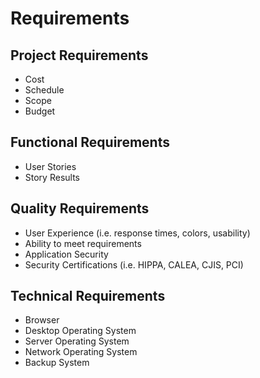 # Requirements

## Project Requirements
* Cost
* Schedule
* Scope
* Budget

## Functional Requirements
* User Stories
* Story Results

## Quality Requirements
* User Experience (i.e. response times, colors, usability)
* Ability to meet requirements
* Application Security
* Security Certifications (i.e. HIPPA, CALEA, CJIS, PCI)

## Technical Requirements
* Browser
* Desktop Operating System
* Server Operating System
* Network Operating System
* Backup System
